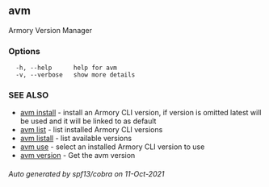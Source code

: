 ## avm

Armory Version Manager

### Options

```
  -h, --help      help for avm
  -v, --verbose   show more details
```

### SEE ALSO

* [avm install](avm_install.md)	 - install an Armory CLI version, if version is omitted latest will be used and it will be linked to as default
* [avm list](avm_list.md)	 - list installed Armory CLI versions
* [avm listall](avm_listall.md)	 - list available versions
* [avm use](avm_use.md)	 - select an installed Armory CLI version to use
* [avm version](avm_version.md)	 - Get the avm version

###### Auto generated by spf13/cobra on 11-Oct-2021
